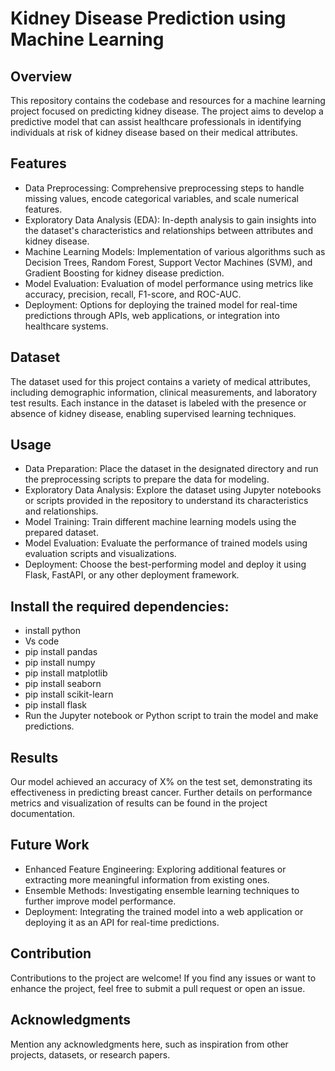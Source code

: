 # Kidney Disease Prediction using Machine Learning
## Overview
This repository contains the codebase and resources for a machine learning project focused on predicting kidney disease.
The project aims to develop a predictive model that can assist healthcare professionals in identifying individuals at risk 
of kidney disease based on their medical attributes.

## Features
- Data Preprocessing: Comprehensive preprocessing steps to handle missing values, encode categorical variables, and scale numerical features.
- Exploratory Data Analysis (EDA): In-depth analysis to gain insights into the dataset's characteristics and relationships between attributes and kidney disease.
- Machine Learning Models: Implementation of various algorithms such as Decision Trees, Random Forest, Support Vector Machines (SVM), and Gradient Boosting for kidney disease prediction.
- Model Evaluation: Evaluation of model performance using metrics like accuracy, precision, recall, F1-score, and ROC-AUC.
- Deployment: Options for deploying the trained model for real-time predictions through APIs, web applications, or integration into healthcare systems.

## Dataset
The dataset used for this project contains a variety of medical attributes,
including demographic information, clinical measurements, and laboratory test results. 
Each instance in the dataset is labeled with the presence or absence of kidney disease, enabling supervised learning techniques.

## Usage
- Data Preparation: Place the dataset in the designated directory and run the preprocessing scripts to prepare the data for modeling.
- Exploratory Data Analysis: Explore the dataset using Jupyter notebooks or scripts provided in the repository to understand its characteristics and relationships.
- Model Training: Train different machine learning models using the prepared dataset.
- Model Evaluation: Evaluate the performance of trained models using evaluation scripts and visualizations.
- Deployment: Choose the best-performing model and deploy it using Flask, FastAPI, or any other deployment framework.

## Install the required dependencies:

- install python
- Vs code
- pip install pandas
- pip install numpy
- pip install matplotlib
- pip install seaborn
- pip install scikit-learn
- pip install flask
- Run the Jupyter notebook or Python script to train the model and make predictions.

## Results
Our model achieved an accuracy of X% on the test set, demonstrating its effectiveness in predicting breast cancer. 
Further details on performance metrics and visualization of results can be found in the project documentation.

## Future Work
- Enhanced Feature Engineering: Exploring additional features or extracting more meaningful information from existing ones.
- Ensemble Methods: Investigating ensemble learning techniques to further improve model performance.
- Deployment: Integrating the trained model into a web application or deploying it as an API for real-time predictions.

## Contribution
Contributions to the project are welcome! If you find any issues or want to enhance the project,
feel free to submit a pull request or open an issue.


## Acknowledgments
Mention any acknowledgments here, such as inspiration from other projects, datasets, or research papers.
